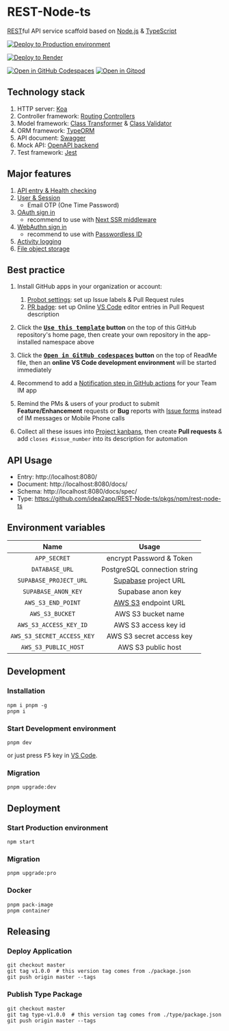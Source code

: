 # REST-Node-ts

[REST][1]ful API service scaffold based on [Node.js][2] & [TypeScript][3]

[![Deploy to Production environment](https://github.com/idea2app/REST-Node-ts/actions/workflows/deploy-production.yml/badge.svg)][4]

[![Deploy to Render](https://render.com/images/deploy-to-render-button.svg)][5]

[![Open in GitHub Codespaces](https://github.com/codespaces/badge.svg)][6]
[![Open in Gitpod](https://gitpod.io/button/open-in-gitpod.svg)][7]

## Technology stack

1. HTTP server: [Koa][8]
2. Controller framework: [Routing Controllers][9]
3. Model framework: [Class Transformer][10] & [Class Validator][11]
4. ORM framework: [TypeORM][12]
5. API document: [Swagger][13]
6. Mock API: [OpenAPI backend][14]
7. Test framework: [Jest][15]

## Major features

1. [API entry & Health checking](source/controller/Base.ts)
2. [User & Session](source/controller/User.ts)
    - Email OTP (One Time Password)
3. [OAuth sign in](source/controller/OAuth.ts)
    - recommend to use with [Next SSR middleware][16]
4. [WebAuthn sign in](source/controller/WebAuthn.ts)
    - recommend to use with [Passwordless ID][17]
5. [Activity logging](source/controller/ActivityLog.ts)
6. [File object storage](source/controller/File.ts)

## Best practice

1.  Install GitHub apps in your organization or account:

    1.  [Probot settings][18]: set up Issue labels & Pull Request rules
    2.  [PR badge][19]: set up Online [VS Code][20] editor entries in Pull Request description

2.  Click the **[<kbd>Use this template</kbd>][21] button** on the top of this GitHub repository's home page, then create your own repository in the app-installed namespace above

3.  Click the **[<kbd>Open in GitHub codespaces</kbd>][8] button** on the top of ReadMe file, then an **online VS Code development environment** will be started immediately

4.  Recommend to add a [Notification step in GitHub actions][22] for your Team IM app

5.  Remind the PMs & users of your product to submit **Feature/Enhancement** requests or **Bug** reports with [Issue forms][23] instead of IM messages or Mobile Phone calls

6.  Collect all these issues into [Project kanbans][24], then create **Pull requests** & add `closes #issue_number` into its description for automation

## API Usage

- Entry: http://localhost:8080/
- Document: http://localhost:8080/docs/
- Schema: http://localhost:8080/docs/spec/
- Type: https://github.com/idea2app/REST-Node-ts/pkgs/npm/rest-node-ts

## Environment variables

|            Name            |            Usage             |
| :------------------------: | :--------------------------: |
|        `APP_SECRET`        |   encrypt Password & Token   |
|       `DATABASE_URL`       | PostgreSQL connection string |
|   `SUPABASE_PROJECT_URL`   |  [Supabase][25] project URL  |
|    `SUPABASE_ANON_KEY`     |      Supabase anon key       |
|     `AWS_S3_END_POINT`     |  [AWS S3][26] endpoint URL   |
|      `AWS_S3_BUCKET`       |      AWS S3 bucket name      |
|   `AWS_S3_ACCESS_KEY_ID`   |     AWS S3 access key id     |
| `AWS_S3_SECRET_ACCESS_KEY` |   AWS S3 secret access key   |
|    `AWS_S3_PUBLIC_HOST`    |      AWS S3 public host      |

## Development

### Installation

```shell
npm i pnpm -g
pnpm i
```

### Start Development environment

```shell
pnpm dev
```

or just press <kbd>F5</kbd> key in [VS Code][20].

### Migration

```shell
pnpm upgrade:dev
```

## Deployment

### Start Production environment

```shell
npm start
```

### Migration

```shell
pnpm upgrade:pro
```

### Docker

```shell
pnpm pack-image
pnpm container
```

## Releasing

### Deploy Application

```shell
git checkout master
git tag v1.0.0  # this version tag comes from ./package.json
git push origin master --tags
```

### Publish Type Package

```shell
git checkout master
git tag type-v1.0.0  # this version tag comes from ./type/package.json
git push origin master --tags
```

[1]: https://en.wikipedia.org/wiki/Representational_state_transfer
[2]: https://nodejs.org/
[3]: https://www.typescriptlang.org/
[4]: https://github.com/idea2app/REST-Node-ts/actions/workflows/deploy-production.yml
[5]: https://render.com/deploy
[6]: https://codespaces.new/idea2app/REST-Node-ts
[7]: https://gitpod.io/?autostart=true#https://github.com/idea2app/REST-Node-ts
[8]: https://koajs.com/
[9]: https://github.com/typestack/routing-controllers
[10]: https://github.com/typestack/class-transformer
[11]: https://github.com/typestack/class-validator
[12]: https://typeorm.io/
[13]: https://swagger.io/
[14]: https://github.com/anttiviljami/openapi-backend
[15]: https://jestjs.io/
[16]: https://github.com/idea2app/Next-SSR-middleware
[17]: https://webauthn.passwordless.id/
[18]: https://github.com/apps/settings
[19]: https://pullrequestbadge.com/
[20]: https://code.visualstudio.com/
[21]: https://github.com/new?template_name=REST-Node-ts&template_owner=idea2app
[22]: https://github.com/kaiyuanshe/kaiyuanshe.github.io/blob/bb4675a56bf1d6b207231313da5ed0af7cf0ebd6/.github/workflows/pull-request.yml#L32-L56
[23]: https://github.com/idea2app/REST-Node-ts/issues/new/choose
[24]: https://github.com/idea2app/REST-Node-ts/projects
[25]: https://supabase.com/
[26]: https://aws.amazon.com/s3/

